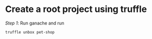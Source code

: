 # Create a root project using truffle

_Step 1_: Run ganache and run

```
truffle unbox pet-shop
```
